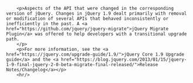 
        <p>Aspects of the API that were changed in the corresponding version of jQuery. Changes in jQuery 1.9 dealt primarily with removal or modification of several APIs that behaved inconsistently or inefficiently in the past. A <a href="https://github.com/jquery/jquery-migrate">jQuery Migrate Plugin</a> was offered to help developers with a transitional upgrade path.
        </p>
        <p>For more information, see the <a href="https://jquery.com/upgrade-guide/1.9/">jQuery Core 1.9 Upgrade guide</a> and the <a href="https://blog.jquery.com/2013/01/15/jquery-1-9-final-jquery-2-0-beta-migrate-final-released/">Release Notes/Changelog</a></p>
        <hr/>
      